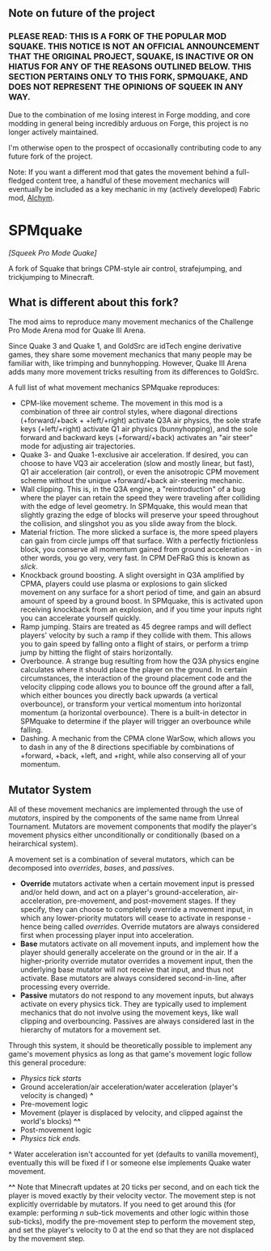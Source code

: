## Note on future of the project

### **PLEASE READ: THIS IS A FORK OF THE POPULAR MOD SQUAKE. THIS NOTICE IS NOT AN OFFICIAL ANNOUNCEMENT THAT THE ORIGINAL PROJECT, SQUAKE, IS INACTIVE OR ON HIATUS FOR ANY OF THE REASONS OUTLINED BELOW. THIS SECTION PERTAINS ONLY TO THIS FORK, SPMQUAKE, AND DOES NOT REPRESENT THE OPINIONS OF SQUEEK IN ANY WAY.**

Due to the combination of me losing interest in Forge modding, and core modding in general being incredibly arduous on Forge, this project is no longer actively maintained.

I'm otherwise open to the prospect of occasionally contributing code to any future fork of the project.

Note: If you want a different mod that gates the movement behind a full-fledged content tree, a handful of these movement mechanics will eventually be included as a key mechanic in my (actively developed) Fabric mod, [Alchym](https://github.com/deyahruhd/alchym).

SPMquake
======

*[Squeek Pro Mode Quake]*

A fork of Squake that brings CPM-style air control, strafejumping, and trickjumping to Minecraft.

## What is different about this fork?

The mod aims to reproduce many movement mechanics of the Challenge Pro Mode Arena mod for Quake III Arena.

Since Quake 3 and Quake 1, and GoldSrc are idTech engine derivative games, they share some movement mechanics that many people may be familiar with, like trimping and bunnyhopping. However, Quake III Arena adds many more movement tricks resulting from its differences to GoldSrc.

A full list of what movement mechanics SPMquake reproduces: 
- CPM-like movement scheme. The movement in this mod is a combination of three air control styles, where diagonal directions (+forward/+back + +left/+right) activate Q3A air physics, the sole strafe keys (+left/+right) activate Q1 air physics (bunnyhopping), and the sole forward and backward keys (+forward/+back) activates an "air steer" mode for adjusting air trajectories.
- Quake 3- and Quake 1-exclusive air acceleration. If desired, you can choose to have VQ3 air acceleration (slow and mostly linear, but fast), Q1 air acceleration (air control), or even the anisotropic CPM movement scheme without the unique +forward/+back air-steering mechanic.
- Wall clipping. This is, in the Q3A engine, a "reintroduction" of a bug where the player can retain the speed they were traveling after colliding with the edge of level geometry. In SPMquake, this would mean that slightly grazing the edge of blocks will preserve your speed throughout the collision, and slingshot you as you slide away from the block.
- Material friction. The more slicked a surface is, the more speed players can gain from circle jumps off that surface. With a perfectly frictionless block, you conserve all momentum gained from ground acceleration - in other words, you go very, very fast. In CPM DeFRaG this is known as *slick*.
- Knockback ground boosting. A slight oversight in Q3A amplified by CPMA, players could use plasma or explosions to gain slicked movement on any surface for a short period of time, and gain an absurd amount of speed by a ground boost. In SPMquake, this is activated upon receiving knockback from an explosion, and if you time your inputs right you can accelerate yourself quickly.
- Ramp jumping. Stairs are treated as 45 degree ramps and will deflect players' velocity by such a ramp if they collide with them. This allows you to gain speed by falling onto a flight of stairs, or perform a trimp jump by hitting the flight of stairs horizontally.
- Overbounce. A strange bug resulting from how the Q3A physics engine calculates where it should place the player on the ground. In certain circumstances, the interaction of the ground placement code and the velocity clipping code allows you to bounce off the ground after a fall, which either bounces you directly back upwards (a vertical overbounce), or transform your vertical momentum into horizontal momentum (a horizontal overbounce).
  There is a built-in detector in SPMquake to determine if the player will trigger an overbounce while falling. 
- Dashing. A mechanic from the CPMA clone WarSow, which allows you to dash in any of the 8 directions specifiable by combinations of +forward, +back, +left, and +right, while also conserving all of your momentum.

## Mutator System

All of these movement mechanics are implemented through the use of *mutators*, inspired by the components of the same name from Unreal Tournament. Mutators are movement components that modify the player's movement physics either unconditionally or conditionally (based on a heirarchical system).

A movement set is a combination of several mutators, which can be decomposed into *overrides*, *bases*, and *passives*.

- **Override** mutators activate when a certain movement input is pressed and/or held down, and act on a player's ground-acceleration, air-acceleration, pre-movement, and post-movement stages. If they specify, they can choose to completely override a movement input, in which any lower-priority mutators will cease to activate in response - hence being called *overrides*.
  Override mutators are always considered first when processing player input into acceleration.
- **Base** mutators activate on all movement inputs, and implement how the player should generally accelerate on the ground or in the air. If a higher-priority override mutator overrides a movement input, then the underlying base mutator will not receive that input, and thus not activate. Base mutators are always considered second-in-line, after processing every override.
- **Passive** mutators do not respond to any movement inputs, but always activate on every physics tick. They are typically used to implement mechanics that do not involve using the movement keys, like wall clipping and overbouncing. Passives are always considered last in the hierarchy of mutators for a movement set.

Through this system, it should be theoretically possible to implement any game's movement physics as long as that game's movement logic follow this general procedure:

- *Physics tick starts*
- Ground acceleration/air acceleration/water acceleration (player's velocity is changed) **^**
- Pre-movement logic
- Movement (player is displaced by velocity, and clipped against the world's blocks) **^^**
- Post-movement logic
- *Physics tick ends.* 

**^** Water acceleration isn't accounted for yet (defaults to vanilla movement), eventually this will be fixed if I or someone else implements Quake water movement.

**^^** Note that Minecraft updates at 20 ticks per second, and on each tick the player is moved exactly by their velocity vector. The movement step is not explicitly overridable by mutators. If you need to get around this (for example: performing *n* sub-tick movements and other logic within those sub-ticks), modify the pre-movement step to perform the movement step, and set the player's velocity to 0 at the end so that they are not displaced by the movement step.
